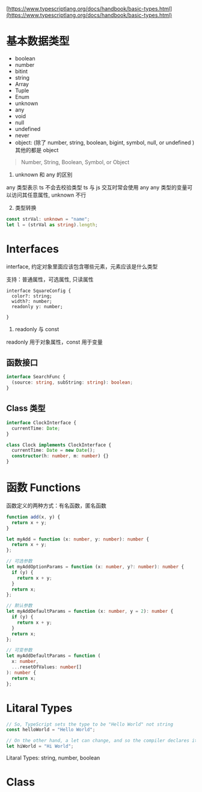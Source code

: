 [https://www.typescriptlang.org/docs/handbook/basic-types.html](https://www.typescriptlang.org/docs/handbook/basic-types.html)

# 基本数据类型

- boolean
- number
- bitint
- string
- Array
- Tuple
- Enum
- unknown
- any
- void
- null
- undefined
- never
- object: (除了 number, string, boolean, bigint, symbol, null, or undefined ) 其他的都是 object

> Number, String, Boolean, Symbol, or Object

1. unknown 和 any 的区别

any 类型表示 ts 不会去校验类型
ts 与 js 交互时常会使用 any
any 类型的变量可以访问其任意属性, unknown 不行

2. 类型转换

```ts
const strVal: unknown = "name";
let l = (strVal as string).length;
```

# Interfaces

interface, 约定对象里面应该包含哪些元素，元素应该是什么类型

支持：普通属性，可选属性, 只读属性

```
interface SquareConfig {
  color?: string;
  width?: number;
  readonly y: number;

}
```

1. readonly 与 const

readonly 用于对象属性，const 用于变量

## 函数接口

```ts
interface SearchFunc {
  (source: string, subString: string): boolean;
}
```

## Class 类型

```ts
interface ClockInterface {
  currentTime: Date;
}

class Clock implements ClockInterface {
  currentTime: Date = new Date();
  constructor(h: number, m: number) {}
}
```

# 函数 Functions

函数定义的两种方式：有名函数，匿名函数

```ts
function add(x, y) {
  return x + y;
}

let myAdd = function (x: number, y: number): number {
  return x + y;
};

// 可选参数
let myAddOptionParams = function (x: number, y?: number): number {
  if (y) {
    return x + y;
  }
  return x;
};

// 默认参数
let myAddDefaultParams = function (x: number, y = 2): number {
  if (y) {
    return x + y;
  }
  return x;
};

// 可变参数
let myAddDefaultParams = function (
  x: number,
  ...resetOfValues: number[]
): number {
  return x;
};
```


# Litaral Types

```ts
// So, TypeScript sets the type to be "Hello World" not string
const helloWorld = "Hello World";

// On the other hand, a let can change, and so the compiler declares it a string
let hiWorld = "Hi World";
```

Litaral Types: string, number, boolean


# Class

